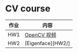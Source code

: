 # CV course

| 作业 | 内容               |
| ---- | ------------------ |
| HW1  | [OpenCV 视频](HW1/) |
| HW2 | [Eigenface][HW2/] |

